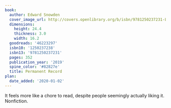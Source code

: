 ```yaml
---
book:
  author: Edward Snowden
  cover_image_url: http://covers.openlibrary.org/b/isbn/9781250237231-L.jpg
  dimensions:
    height: 24.4
    thickness: 3.0
    width: 16.2
  goodreads: '46223297'
  isbn10: '1250237238'
  isbn13: '9781250237231'
  pages: 352
  publication_year: '2019'
  spine_color: '#82827e'
  title: Permanent Record
plan:
  date_added: '2020-01-02'
---
```


It feels more like a chore to read, despite people seemingly actually liking it. Nonfiction.
